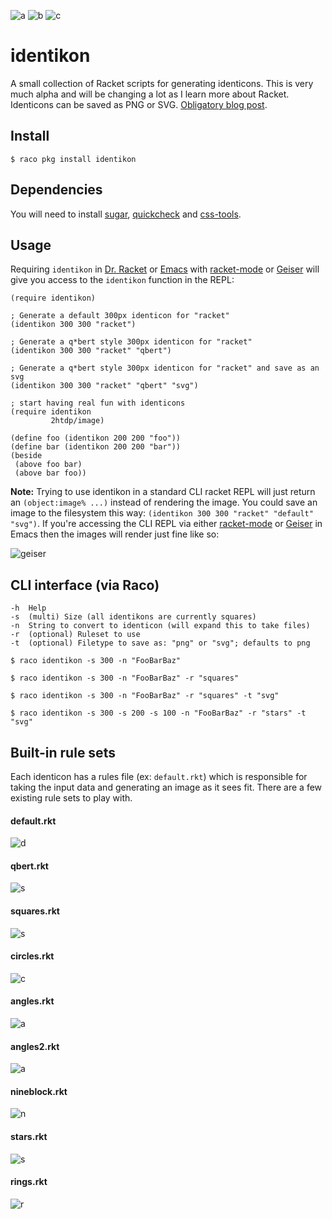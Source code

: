 ![a](https://dl.dropboxusercontent.com/u/4221594/github/darren_200.png) ![b](https://dl.dropboxusercontent.com/u/4221594/github/norma_200.png) ![c](https://dl.dropboxusercontent.com/u/4221594/github/koji_200.png)

identikon
=========

A small collection of Racket scripts for generating identicons. This is very much alpha and will be changing a lot as I learn more about Racket. Identicons can be saved as PNG or SVG. [Obligatory blog post](http://darrennewton.com/2015/01/04/deterministic-pixels/).

## Install

`$ raco pkg install identikon`

## Dependencies

You will need to install [sugar](http://pkg-build.racket-lang.org/doc/sugar/index.html), [quickcheck](http://pkg-build.racket-lang.org/doc/quickcheck@quickcheck/index.html) and [css-tools](https://github.com/mbutterick/css-tools).

## Usage

Requiring `identikon` in [Dr. Racket](http://docs.racket-lang.org/drracket/) or [Emacs](http://docs.racket-lang.org/guide/Emacs.html) with [racket-mode](https://github.com/greghendershott/racket-mode) or [Geiser](http://www.nongnu.org/geiser/) will give you access to the `identikon` function in the REPL:

```racket
(require identikon)

; Generate a default 300px identicon for "racket"
(identikon 300 300 "racket")

; Generate a q*bert style 300px identicon for "racket"
(identikon 300 300 "racket" "qbert")

; Generate a q*bert style 300px identicon for "racket" and save as an svg
(identikon 300 300 "racket" "qbert" "svg")

; start having real fun with identicons
(require identikon
         2htdp/image)

(define foo (identikon 200 200 "foo"))
(define bar (identikon 200 200 "bar"))
(beside
 (above foo bar)
 (above bar foo))
```

**Note:** Trying to use identikon in a standard CLI racket REPL will just return an `(object:image% ...)` instead of rendering the image. You could save an image to the filesystem this way: `(identikon 300 300 "racket" "default" "svg")`. If you're accessing the CLI REPL via either [racket-mode](https://github.com/greghendershott/racket-mode) or [Geiser](http://www.nongnu.org/geiser/) in Emacs then the images will render just fine like so:

![geiser](https://dl.dropbox.com/s/sb0f5av6fzvtcqv/Screenshot%202014-11-28%2018.14.30.png?dl=0)

## CLI interface (via Raco)

```shell
-h  Help
-s  (multi) Size (all identikons are currently squares)
-n  String to convert to identicon (will expand this to take files)
-r  (optional) Ruleset to use
-t  (optional) Filetype to save as: "png" or "svg"; defaults to png

$ raco identikon -s 300 -n "FooBarBaz"

$ raco identikon -s 300 -n "FooBarBaz" -r "squares"

$ raco identikon -s 300 -n "FooBarBaz" -r "squares" -t "svg"

$ raco identikon -s 300 -s 200 -s 100 -n "FooBarBaz" -r "stars" -t "svg"
```

## Built-in rule sets

Each identicon has a rules file (ex: `default.rkt`) which is responsible for taking the input data and generating an image as it sees fit. There are a few existing rule sets to play with.

#### default.rkt

![d](https://dl.dropboxusercontent.com/u/4221594/github/norma_300_default.png)

#### qbert.rkt

![s](https://dl.dropboxusercontent.com/u/4221594/github/racket_300_qbert.png)

#### squares.rkt

![s](https://dl.dropboxusercontent.com/u/4221594/github/norma_300_squares.png)

#### circles.rkt

![c](https://dl.dropboxusercontent.com/u/4221594/github/norma_300_circles.png)

#### angles.rkt

![a](https://dl.dropboxusercontent.com/u/4221594/github/norma_300_angles.png)

#### angles2.rkt

![a](https://dl.dropboxusercontent.com/u/4221594/github/norma_300_angles2.png)

#### nineblock.rkt

![n](https://dl.dropboxusercontent.com/u/4221594/github/norma_300_nineblock.png)

#### stars.rkt

![s](https://dl.dropboxusercontent.com/u/4221594/github/norma_300_stars.png)

#### rings.rkt

![r](https://dl.dropboxusercontent.com/u/4221594/github/norma_300_rings.png)
